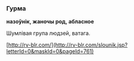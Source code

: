 ### Гурма
**назоўнік, жаночы род, абласное**

Шумлівая група людзей, ватага.

<a rel="author">[http://rv-blr.com/](http://rv-blr.com/slounik.jsp?letterId=0&maskId=0&pageId=761)</a>
